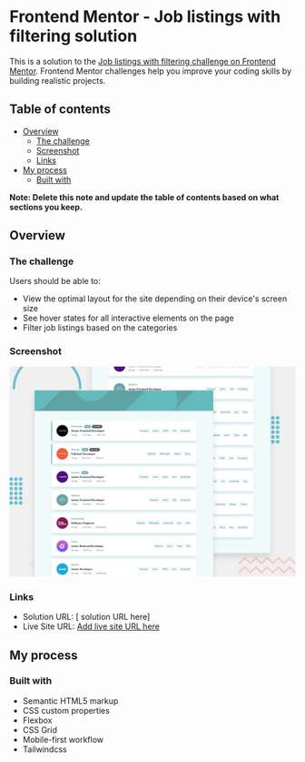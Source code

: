 # Frontend Mentor - Job listings with filtering solution

This is a solution to the [Job listings with filtering challenge on Frontend Mentor](https://www.frontendmentor.io/challenges/job-listings-with-filtering-ivstIPCt). Frontend Mentor challenges help you improve your coding skills by building realistic projects. 

## Table of contents

- [Overview](#overview)
  - [The challenge](#the-challenge)
  - [Screenshot](#screenshot)
  - [Links](#links)
- [My process](#my-process)
  - [Built with](#built-with)


**Note: Delete this note and update the table of contents based on what sections you keep.**

## Overview

### The challenge

Users should be able to:

- View the optimal layout for the site depending on their device's screen size
- See hover states for all interactive elements on the page
- Filter job listings based on the categories

### Screenshot

![Design preview for the Job listings with filtering coding challenge](./design/desktop-preview.jpg)



### Links

- Solution URL: [ solution URL here]
- Live Site URL: [Add live site URL here](https://oussamaachiche.github.io/Static_job_listing/)

## My process

### Built with

- Semantic HTML5 markup
- CSS custom properties
- Flexbox
- CSS Grid
- Mobile-first workflow
- Tailwindcss










